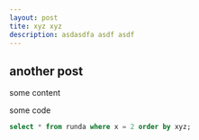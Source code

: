 ```yaml
---
layout: post
tite: xyz xyz
description: asdasdfa asdf asdf
---
```


## another post

some content

some code 
```sql
select * from runda where x = 2 order by xyz;
```
